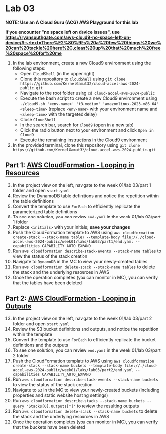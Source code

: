# Lab 03

**NOTE: Use an A Cloud Guru (ACG) AWS Playground for this lab**

**If you encounter "no space left on device issues", use https://ryansouthgate.com/aws-cloud9-no-space-left-on-device/#:~:text=There%E2%80%99s%20a%20few%20things%20we%20can%20tackle%20here%2C,clean%20up%20that%20much%20free%20space%20for%20me**

1. In the lab environment, create a new Cloud9 environment using the following steps:
    - Open `CloudShell` (in the upper right)
    - Clone this repository to `CloudShell` using `git clone https://github.com/KernelGamut32/cloud-accel-aws-2024-public.git`
    - Navigate to the root folder using `cd cloud-accel-aws-2024-public`
    - Execute the bash script to create a new Cloud9 environment using `./cloud9.sh '<env-name>' 't3.medium' 'amazonlinux-2023-x86_64' <sleep-time>` (replace `<env-name>` with your environment name and `<sleep-time>` with the targeted delay)
    - Close `CloudShell`
    - In the search bar, search for `Cloud9` (open in a new tab)
    - Click the radio button next to your environment and click `Open in Cloud9`
    - Execute the remaining instructions in the Cloud9 environment
2. In the provided terminal, clone this repository using `git clone https://github.com/KernelGamut32/cloud-accel-aws-2024-public.git`

## Part 1: [AWS CloudFormation - Looping in Resources](https://docs.aws.amazon.com/AWSCloudFormation/latest/UserGuide/intrinsic-function-reference-foreach-example-resource.html#intrinsic-function-reference-foreach-example-replicate-ddb-resource)

3. In the project view on the left, navigate to the week 01/lab 03/part 1 folder and open `start.yaml`
4. Review the DynamoDB table definitions and notice the repetition within the table definitions
5. Convert the template to use `ForEach` to efficiently replicate the parameterized table definitions
6. To see one solution, you can review `end.yaml` in the week 01/lab 03/part 1 folder
7. Replace `<initials>` with your initials; **save your changes**
8. Push the CloudFormation template to AWS using `aws cloudformation create-stack --stack-name tables --template-body file://./cloud-accel-aws-2024-public/week01/labs/lab03/part1/end.yaml --capabilities CAPABILITY_AUTO_EXPAND`
9. Run `aws cloudformation describe-stack-events --stack-name tables` to view the status of the stack creation
10. Navigate to `DynamoDB` in the MC to view your newly-created tables
11. Run `aws cloudformation delete-stack --stack-name tables` to delete the stack and the underlying resources in AWS
12. Once the operation completes (you can monitor in MC), you can verify that the tables have been deleted

## Part 2: [AWS CloudFormation - Looping in Outputs](https://docs.aws.amazon.com/AWSCloudFormation/latest/UserGuide/intrinsic-function-reference-foreach-example-outputs.html#intrinsic-function-reference-foreach-example-replicate-outputs)

13. In the project view on the left, navigate to the week 01/lab 03/part 2 folder and open `start.yaml`
14. Review the S3 bucket definitions and outputs, and notice the repetition within the template
15. Convert the template to use `ForEach` to efficiently replicate the bucket definitions and the outputs
16. To see one solution, you can review `end.yaml` in the week 01/lab 03/part 2 folder
17. Push the CloudFormation template to AWS using `aws cloudformation create-stack --stack-name buckets --template-body file://./cloud-accel-aws-2024-public/week01/labs/lab03/part2/end.yaml --capabilities CAPABILITY_AUTO_EXPAND`
18. Run `aws cloudformation describe-stack-events --stack-name buckets` to view the status of the stack creation
19. Navigate to `S3` in the MC to view your newly-created buckets (including properties and static website hosting settings)
20. Run `aws cloudformation describe-stacks --stack-name buckets --query 'Stacks[0].Outputs[*]'` to review the resulting outputs
21. Run `aws cloudformation delete-stack --stack-name buckets` to delete the stack and the underlying resources in AWS
22. Once the operation completes (you can monitor in MC), you can verify that the buckets have been deleted

